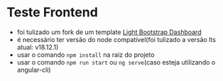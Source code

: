 # Teste Frontend

- foi tulizado um fork de um template <a href="https://www.creative-tim.com/product/light-bootstrap-dashboard">Light Bootstrap Dashboard</a>
- é necessário ter versão do node compatível(foi tulizado a versão lts atual: v18.12.1)
- usar o comando `npm install` na raiz do projeto
- usar o comando `npm run start` ou `ng serve`(caso esteja utilizando o angular-cli)
